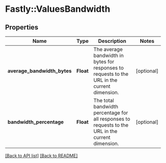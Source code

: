 # Fastly::ValuesBandwidth

## Properties

| Name | Type | Description | Notes |
| ---- | ---- | ----------- | ----- |
| **average_bandwidth_bytes** | **Float** | The average bandwidth in bytes for responses to requests to the URL in the current dimension. | [optional] |
| **bandwidth_percentage** | **Float** | The total bandwidth percentage for all responses to requests to the URL in the current dimension. | [optional] |

[[Back to API list]](../../README.md#endpoints) [[Back to README]](../../README.md)

